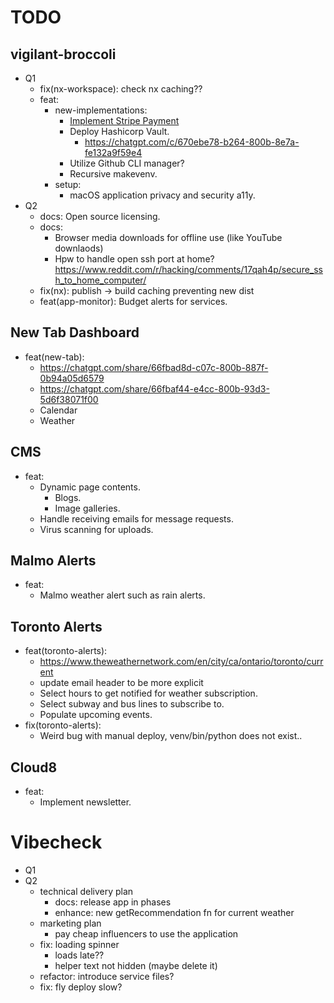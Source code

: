 # TODO

## vigilant-broccoli

- Q1
  - fix(nx-workspace): check nx caching??
  - feat:
    - new-implementations:
      - [Implement Stripe Payment](https://chatgpt.com/share/670ea37b-e270-800b-a503-7751ec53c0a6)
      - Deploy Hashicorp Vault.
        - https://chatgpt.com/c/670ebe78-b264-800b-8e7a-fe132a9f59e4
      - Utilize Github CLI manager?
      - Recursive makevenv.
    - setup:
      - macOS application privacy and security a11y.
- Q2
  - docs: Open source licensing.
  - docs:
    - Browser media downloads for offline use (like YouTube downlaods)
    - Hpw to handle open ssh port at home? https://www.reddit.com/r/hacking/comments/17qah4p/secure_ssh_to_home_computer/
  - fix(nx): publish -> build caching preventing new dist
  - feat(app-monitor): Budget alerts for services.

## New Tab Dashboard

- feat(new-tab):
  - https://chatgpt.com/share/66fbad8d-c07c-800b-887f-0b94a05d6579
  - https://chatgpt.com/share/66fbaf44-e4cc-800b-93d3-5d6f38071f00
  - Calendar
  - Weather

## CMS

- feat:
  - Dynamic page contents.
    - Blogs.
    - Image galleries.
  - Handle receiving emails for message requests.
  - Virus scanning for uploads.

## Malmo Alerts

- feat:
  - Malmo weather alert such as rain alerts.

## Toronto Alerts

- feat(toronto-alerts):
  - https://www.theweathernetwork.com/en/city/ca/ontario/toronto/current
  - update email header to be more explicit
  - Select hours to get notified for weather subscription.
  - Select subway and bus lines to subscribe to.
  - Populate upcoming events.
- fix(toronto-alerts):
  - Weird bug with manual deploy, venv/bin/python does not exist..

## Cloud8

- feat:
  - Implement newsletter.

# Vibecheck

- Q1
- Q2
  - technical delivery plan
    - docs: release app in phases
    - enhance: new getRecommendation fn for current weather
  - marketing plan
    - pay cheap influencers to use the application
  - fix: loading spinner
    - loads late??
    - helper text not hidden (maybe delete it)
  - refactor: introduce service files?
  - fix: fly deploy slow?
